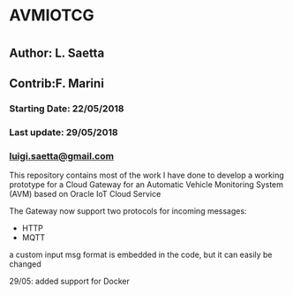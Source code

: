 # AVMIOTCG
#
## Author: L. Saetta
## Contrib:F. Marini

### Starting Date:   22/05/2018
### Last update:     29/05/2018
###                  luigi.saetta@gmail.com

This repository contains most of the work I have done to develop a working prototype for a
Cloud Gateway for an Automatic Vehicle Monitoring System (AVM)
based on Oracle IoT Cloud Service

The Gateway now support two protocols for incoming messages:
* HTTP
* MQTT

a custom input msg format is embedded in the code, but it can easily be changed

29/05: added support for Docker

